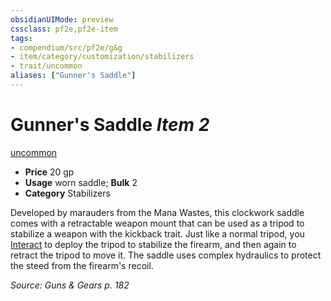 ```yaml
---
obsidianUIMode: preview
cssclass: pf2e,pf2e-item
tags:
- compendium/src/pf2e/g&g
- item/category/customization/stabilizers
- trait/uncommon
aliases: ["Gunner's Saddle"]
---
```

# Gunner's Saddle *Item 2*  
[uncommon](/rules/traits/uncommon.md)  

- **Price** 20 gp
- **Usage** worn saddle; **Bulk** 2
- **Category** Stabilizers

Developed by marauders from the Mana Wastes, this clockwork saddle comes with a retractable weapon mount that can be used as a tripod to stabilize a weapon with the kickback trait. Just like a normal tripod, you [Interact](/rules/actions/interact.md) to deploy the tripod to stabilize the firearm, and then again to retract the tripod to move it. The saddle uses complex hydraulics to protect the steed from the firearm's recoil.

*Source: Guns & Gears p. 182*